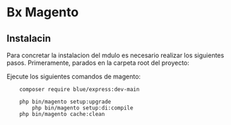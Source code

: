 # Bx Magento

## Instalacin

Para concretar la instalacion del mdulo es necesario realizar los siguientes pasos. Primeramente, parados en la carpeta root del proyecto:

 Ejecute los siguientes comandos de magento:
```
	composer require blue/express:dev-main
	
	php bin/magento setup:upgrade
        php bin/magento setup:di:compile
	php bin/magento cache:clean
```

